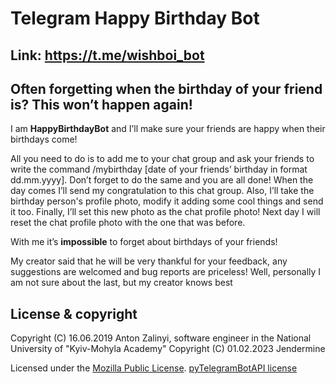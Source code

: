 # Telegram Happy Birthday Bot

## Link: https://t.me/wishboi_bot

## Often forgetting when the birthday of your friend is? This won’t happen again!
I am **HappyBirthdayBot** and I’ll make sure your friends are happy when their birthdays come! 

All you need to do is to add me to your chat group and ask your friends to write the command 
/mybirthday [date of your friends’ birthday in format dd.mm.yyyy]. Don’t forget to do the same 
and you are all done! When the day comes I’ll send my congratulation to this chat group. Also, 
I’ll take the birthday person's profile photo, modify it adding some cool things and send 
it too. Finally, I’ll set this new photo as the chat profile photo! Next day I will reset the 
chat profile photo with the one that was before.

With me it’s **impossible** to forget about birthdays of your friends! 

My creator said that he will be very thankful for your feedback, any suggestions 
are welcomed and bug reports are priceless! Well, personally I am not sure about the last, 
but my creator knows best

## License & copyright

Copyright (C) 16.06.2019 Anton Zalinyi, software engineer in the National University of "Kyiv-Mohyla Academy"
Copyright (C) 01.02.2023 Jendermine


Licensed under the [Mozilla Public License](LICENSE).
[pyTelegramBotAPI license](https://github.com/eternnoir/pyTelegramBotAPI/blob/master/LICENSE)
